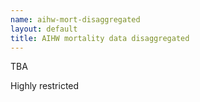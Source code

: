 ```yaml
---
name: aihw-mort-disaggregated
layout: default
title: AIHW mortality data disaggregated
---
```


TBA

Highly restricted 
